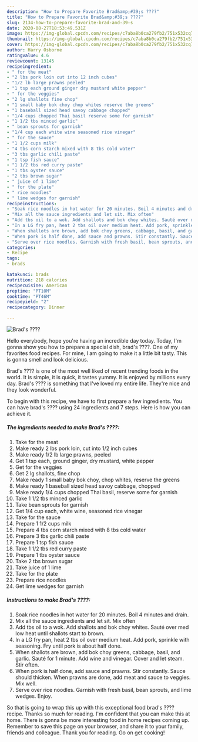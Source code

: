 ```yaml
---
description: "How to Prepare Favorite Brad&amp;#39;s ????"
title: "How to Prepare Favorite Brad&amp;#39;s ????"
slug: 2134-how-to-prepare-favorite-brad-and-39-s
date: 2020-08-27T18:53:49.531Z
image: https://img-global.cpcdn.com/recipes/c7aba8b0ca279fb2/751x532cq70/brads-recipe-main-photo.jpg
thumbnail: https://img-global.cpcdn.com/recipes/c7aba8b0ca279fb2/751x532cq70/brads-recipe-main-photo.jpg
cover: https://img-global.cpcdn.com/recipes/c7aba8b0ca279fb2/751x532cq70/brads-recipe-main-photo.jpg
author: Harry Osborne
ratingvalue: 4.6
reviewcount: 13145
recipeingredient:
- " for the meat"
- "2 lbs pork loin cut into 12 inch cubes"
- "1/2 lb large prawns peeled"
- "1 tsp each ground ginger dry mustard white pepper"
- " for the veggies"
- "2 lg shallots fine chop"
- "1 small baby bok choy chop whites reserve the greens"
- "1 baseball sized head savoy cabbage chopped"
- "1/4 cups chopped Thai basil reserve some for garnish"
- "1 1/2 tbs minced garlic"
- " bean sprouts for garnish"
- "1/4 cup each white wine seasoned rice vinegar"
- " for the sauce"
- "1 1/2 cups milk"
- "4 tbs corn starch mixed with 8 tbs cold water"
- "3 tbs garlic chili paste"
- "1 tsp fish sauce"
- "1 1/2 tbs red curry paste"
- "1 tbs oyster sauce"
- "2 tbs brown sugar"
- " juice of 1 lime"
- " for the plate"
- " rice noodles"
- " lime wedges for garnish"
recipeinstructions:
- "Soak rice noodles in hot water for 20 minutes. Boil 4 minutes and drain."
- "Mix all the sauce ingredients and let sit. Mix often"
- "Add tbs oil to a wok. Add shallots and bok choy whites. Sauté over med low heat until shallots start to brown."
- "In a LG fry pan, heat 2 tbs oil over medium heat. Add pork, sprinkle with seasoning. Fry until pork is about half done."
- "When shallots are brown, add bok choy greens, cabbage, basil, and garlic. Sauté for 1 minute. Add wine and vinegar. Cover and let steam. Stir often."
- "When pork is half done, add sauce and prawns. Stir constantly. Sauce should thicken. When prawns are done, add meat and sauce to veggies. Mix well."
- "Serve over rice noodles. Garnish with fresh basil, bean sprouts, and lime wedges. Enjoy."
categories:
- Recipe
tags:
- brads

katakunci: brads 
nutrition: 218 calories
recipecuisine: American
preptime: "PT10M"
cooktime: "PT46M"
recipeyield: "2"
recipecategory: Dinner

---
```



![Brad&#39;s ????](https://img-global.cpcdn.com/recipes/c7aba8b0ca279fb2/751x532cq70/brads-recipe-main-photo.jpg)

Hello everybody, hope you're having an incredible day today. Today, I'm gonna show you how to prepare a special dish, brad&#39;s ????. One of my favorites food recipes. For mine, I am going to make it a little bit tasty. This is gonna smell and look delicious.



Brad&#39;s ???? is one of the most well liked of recent trending foods in the world. It is simple, it is quick, it tastes yummy. It is enjoyed by millions every day. Brad&#39;s ???? is something that I've loved my entire life. They're nice and they look wonderful.


To begin with this recipe, we have to first prepare a few ingredients. You can have brad&#39;s ???? using 24 ingredients and 7 steps. Here is how you can achieve it.

<!--inarticleads1-->

##### The ingredients needed to make Brad&#39;s ????:

1. Take  for the meat
1. Make ready 2 lbs pork loin, cut into 1/2 inch cubes
1. Make ready 1/2 lb large prawns, peeled
1. Get 1 tsp each, ground ginger, dry mustard, white pepper
1. Get  for the veggies
1. Get 2 lg shallots, fine chop
1. Make ready 1 small baby bok choy, chop whites, reserve the greens
1. Make ready 1 baseball sized head savoy cabbage, chopped
1. Make ready 1/4 cups chopped Thai basil, reserve some for garnish
1. Take 1 1/2 tbs minced garlic
1. Take  bean sprouts for garnish
1. Get 1/4 cup each, white wine, seasoned rice vinegar
1. Take  for the sauce
1. Prepare 1 1/2 cups milk
1. Prepare 4 tbs corn starch mixed with 8 tbs cold water
1. Prepare 3 tbs garlic chili paste
1. Prepare 1 tsp fish sauce
1. Take 1 1/2 tbs red curry paste
1. Prepare 1 tbs oyster sauce
1. Take 2 tbs brown sugar
1. Take  juice of 1 lime
1. Take  for the plate
1. Prepare  rice noodles
1. Get  lime wedges for garnish




<!--inarticleads2-->

##### Instructions to make Brad&#39;s ????:

1. Soak rice noodles in hot water for 20 minutes. Boil 4 minutes and drain.
1. Mix all the sauce ingredients and let sit. Mix often
1. Add tbs oil to a wok. Add shallots and bok choy whites. Sauté over med low heat until shallots start to brown.
1. In a LG fry pan, heat 2 tbs oil over medium heat. Add pork, sprinkle with seasoning. Fry until pork is about half done.
1. When shallots are brown, add bok choy greens, cabbage, basil, and garlic. Sauté for 1 minute. Add wine and vinegar. Cover and let steam. Stir often.
1. When pork is half done, add sauce and prawns. Stir constantly. Sauce should thicken. When prawns are done, add meat and sauce to veggies. Mix well.
1. Serve over rice noodles. Garnish with fresh basil, bean sprouts, and lime wedges. Enjoy.




So that is going to wrap this up with this exceptional food brad&#39;s ???? recipe. Thanks so much for reading. I'm confident that you can make this at home. There is gonna be more interesting food in home recipes coming up. Remember to save this page on your browser, and share it to your family, friends and colleague. Thank you for reading. Go on get cooking!
